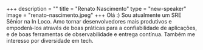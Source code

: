 +++
description = ""
title = "Renato Nascimento"
type = "new-speaker"
image = "renato-nascimento.jpeg"
+++
Olá :) Sou atualmente um SRE Sênior na In Loco. Amo tornar desenvolvedores mais produtivos e empoderá-los através de boas práticas para a confiabilidade de aplicações, e de boas ferramentas de observabilidade e entrega contínua. Também me interesso por diversidade em tech.